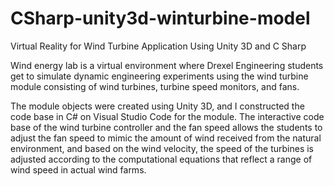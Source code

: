 # CSharp-unity3d-winturbine-model
Virtual Reality for Wind Turbine Application Using Unity 3D and C Sharp

Wind energy lab is a virtual environment where Drexel Engineering students get to simulate dynamic engineering experiments using the wind turbine module consisting of wind turbines, turbine speed monitors, and fans. 

The module objects were created using Unity 3D, and I constructed the code base in C# on Visual Studio Code for the module. The interactive code base of the wind turbine controller and the fan speed allows the students to adjust the fan speed to mimic the amount of wind received from the natural environment, and based on the wind velocity, the speed of the turbines is adjusted according to the computational equations that reflect a range of wind speed in actual wind farms.
